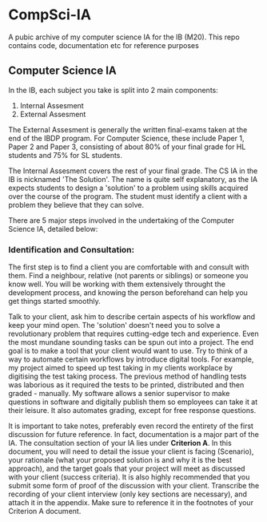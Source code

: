 # CompSci-IA
A pubic archive of my computer science IA for the IB (M20). This repo contains code, documentation etc for reference purposes

## Computer Science IA
In the IB, each subject you take is split into 2 main components:
1. Internal Assesment
2. External Assesment

The External Assesment is generally the written final-exams taken at the end of the IBDP program. For Computer Science, these include Paper 1, Paper 2 and Paper 3, consisting of about 80% of your final grade for HL students and 75% for SL students.  

The Internal Assesment covers the rest of your final grade. The CS IA in the IB is nicknamed 'The Solution'. The name is quite self explanatory, as the IA expects students to design a 'solution' to a problem using skills acquired over the course of the program. The student must identify a client with a problem they believe that they can solve.

There are 5 major steps involved in the undertaking of the Computer Science IA, detailed below:

### Identification and Consultation:
The first step is to find a client you are comfortable with and consult with them. Find a neighbour, relative (not parents or siblings) or someone you know well. You will be working with them extensively throught the development process, and knowing the person beforehand can help you get things started smoothly.

Talk to your client, ask him to describe certain aspects of his workflow and keep your mind open. The 'solution' doesn't need you to solve a revolutionary problem that requires cutting-edge tech and experience. Even the most mundane sounding tasks can be spun out into a project. The end goal is to make a tool that your client would want to use. Try to think of a way to automate certain workflows by introduce digital tools. For example, my project aimed to speed up test taking in my clients workplace by digitising the test taking process. The previous method of handling tests was laborious as it required the tests to be printed, distributed and then graded - manually. My software allows a senior supervisor to make questions in software and digitally publish them so employees can take it at their leisure. It also automates grading, except for free response questions.

It is important to take notes, preferably even record the entirety of the first discussion for future reference. In fact, documentation is a major part of the IA. The consultation section of your IA lies under **Criterion A**. In this document, you will need to detail the issue your client is facing (Scenario), your rationale (what your proposed solution is and why it is the best approach), and the target goals that your project will meet as discussed with your client (success criteria). It is also highly recommended that you submit some form of proof of the discussion with your client. Transcribe the recording of your client interview (only key sections are necessary), and attach it in the appendix. Make sure to reference it in the footnotes of your Criterion A document.
